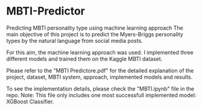 # MBTI-Predictor
Predicting MBTI personality type using machine learning approach
The main objective of this project is to predict the Myers-Briggs personality types by the natural
language from social media posts.

For this aim, the machine learning approach was used. I implemented three different models and trained them on the Kaggle MBTI dataset. 

Please refer to the "MBTI Predictore.pdf" for the detailed explanation of the project, dataset, MBTI system, approach, implemented models and results.

To see the implementation details, please check the "MBTI.ipynb" file in the repo. Note: This file only includes one most successfull implemented model: XGBoost Classifier.
